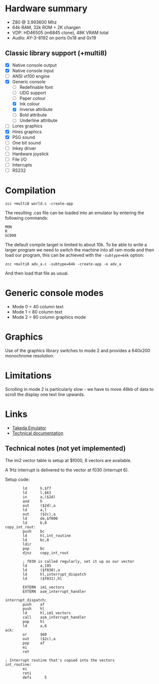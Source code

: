 # Hardware summary

* Z80 @ 3.993600 Mhz
* 64k RAM, 32k ROM + 2K chargen
* VDP: HD46505 (m6845 clone), 48K VRAM total
* Audio: AY-3-8192 on ports 0x18 and 0x19

## Classic library support (+multi8)

* [x] Native console output
* [x] Native console input
* [ ] ANSI vt100 engine
* [x] Generic console
    * [ ] Redefinable font
    * [ ] UDG support
    * [ ] Paper colour
    * [x] Ink colour
    * [x] Inverse attribute
    * [ ] Bold attribute
    * [ ] Underline attribute
* [ ] Lores graphics
* [x] Hires graphics
* [x] PSG sound
* [ ] One bit sound
* [ ] Inkey driver
* [ ] Hardware joystick
* [ ] File I/O
* [ ] Interrupts
* [ ] RS232

# Compilation

    zcc +multi8 world.c -create-app

The resulting .cas file can be loaded into an emulator by entering the following commands:

    MON
    R
    GC000

The default compile target is limited to about 10k. To be able to write a larger program we need to switch the machine into all ram mode and then load our program, this can be achieved with the `-subtype=64k` option:

    zcc +multi8 adv_a.c -subtype=64k -create-app -o adv_a

And then load that file as usual.

# Generic console modes

* Mode 0 = 40 column text
* Mode 1 = 80 column text
* Mode 2 = 80 column graphics mode

# Graphics

Use of the graphics library switches to mode 2 and provides a 640x200 monochrome resolution.

# Limitations

Scrolling in mode 2 is particularly slow - we have to move 48kb of data to scroll the display one text line upwards.

# Links

* [Takeda Emulator](http://takeda-toshiya.my.coocan.jp/multi8/)
* [Technical documentation](http://takeda-toshiya.my.coocan.jp/multi8/tech.html)


## Technical notes (not yet implemented)

The im2 vector table is setup at $f000, 8 vectors are available.

A 1Hz interrupt is delivered to the vector at f030 (interrupt 6). 

Setup code:

```
        ld      h,$f7 
        ld      l,$63     
        in      a,($2d)
        and     h
        out     ($2d),a
        ld      a,l
        out     ($2c),a
        ld      de,$f000
        ld      b,8
copy_int_rout:
        push    bc
        ld      hl,int_routine
        ld      bc,8
        ldir
        pop     bc
        djnz    copy_int_rout

        ; f030 is called regularly, set it up as our vector
        ld      a,195
        ld      ($f030),a
        ld      hl,interrupt_dispatch
        ld      ($f031),hl

        EXTERN  im1_vectors
        EXTERN  asm_interrupt_handler

interrupt_dispatch:
        push    af
        push    hl
        ld      hl,im1_vectors
        call    asm_interrupt_handler
        pop     hl
        ld      a,6
ack:
        or      $60
        out     ($2c),a
        pop     af
        ei
        ret

; Interrupt routine that's copied into the vectors
int_routine:
        ei
        reti
        defs      5

```